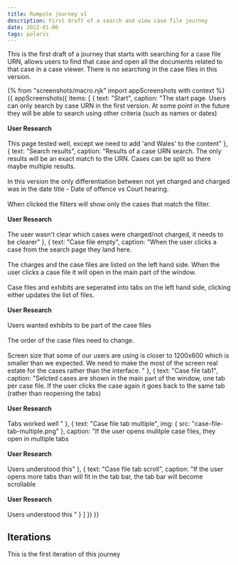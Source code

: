 ```yaml
---
title: Rumpole journey v1
description: First draft of a search and view case file journey
date: 2022-01-06
tags: polaris
---
```


This is the first draft of a journey that starts with searching for a case file URN, allows users to find that case and open all the documents related to that case in a case viewer. There is no searching in the case files in this version.

<!-- ## User needs

<b>As a prosecuter </b>
I need to find a case<br />

<b>As a prosecuter </b>
I need to do the thing<br /> -->



{% from "screenshots/macro.njk" import appScreenshots with context %}
{{ appScreenshots({
  items: [
    {
      text: "Start",
       caption: "The start page. Users can only search by case URN in the first version. At some point in the future they will be able to search using other criteria (such as names or dates)<br /><br /> <b>User Research</b><br /><br />This page tested well, except we need to add 'and Wales' to the content"
    }, 
    {
      text: "Search results",
       caption: "Results of a case URN search. The only results will be an exact match to the URN. Cases can be split so there maybe multiple results. <br /><br />In this version the only differentiation between not yet charged and charged was in the date title - Date of offence vs Court hearing. <br /><br />When clicked the filters will show only the cases that match the filter.<br /><br /> <b>User Research</b><br /><br />The user wasn't clear which cases were charged/not charged, it needs to be clearer"
    }, 
    {
      text: "Case file empty",
        caption: "When the user clicks a case from the search page they land here.<br /><br />The charges and the case files are listed on the left hand side. When the user clicks a case file it will open in the main part of the window. <br /><br /> Case files and exhibits are seperated into tabs on the left hand side, clicking either updates the list of files.<br /><br /> <b>User Research</b><br /><br />Users wanted exhibits to be part of the case files<br /><br />The order of the case files need to change.<br /><br />Screen size that some of our users are using is closer to 1200x600 which is smaller than we expected. We need to make the most of the screen real estate for the cases rather than the interface. "
    },
        {
      text: "Case file tab1",
       caption: "Selcted cases are shown in the main part of the window, one tab per case file. If the user clicks the case again it goes back to the same tab (rather than reopening the tabs)<br /><br /> <b>User Research</b><br /><br />Tabs worked well "
    },
            {
      text: "Case file tab multiple",
      img: { src: "case-file-tab-multiple.png" },
       caption: "If the user opens mulitple case files, they open in multiple tabs<br /><br /> <b>User Research</b><br /><br />Users understood this"
    },
                {
      text: "Case file tab scroll",
      caption: "If the user opens more tabs than will fit in the tab bar, the tab bar will become scrollable<br /><br /> <b>User Research</b><br /><br /> Users understood this "
    }
  ]
}) }}




## Iterations
This is the first iteration of this journey

<!-- ## User research -->